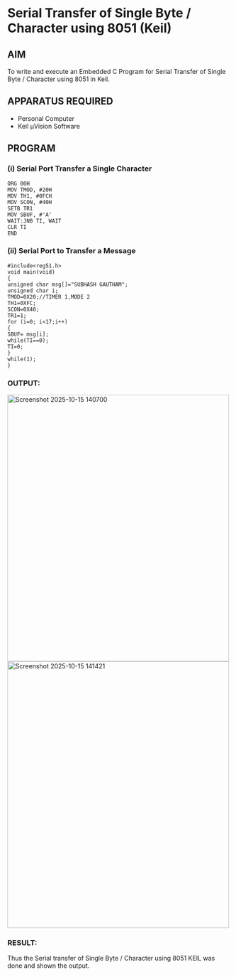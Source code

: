
# Serial Transfer of Single Byte / Character using 8051 (Keil)

## AIM
To write and execute an Embedded C Program for Serial Transfer of Single Byte / Character using 8051 in Keil.

## APPARATUS REQUIRED
- Personal Computer  
- Keil µVision Software  

## PROGRAM

### (i) Serial Port Transfer a Single Character

```
ORG 00H 
MOV TMOD, #20H 
MOV TH1, #0FCH 
MOV SCON, #40H 
SETB TR1 
MOV SBUF, #'A' 
WAIT:JNB TI, WAIT
CLR TI 
END
```
### (ii) Serial Port to Transfer a Message

```
#include<reg51.h>
void main(void)
{
unsigned char msg[]="SUBHASH GAUTHAM";
unsigned char i;
TMOD=0X20;//TIMER 1,MODE 2
TH1=0XFC;
SCON=0X40;
TR1=1;
for (i=0; i<17;i++)
{
SBUF= msg[i];
while(TI==0);
TI=0;
}
while(1);
}
```

### OUTPUT:
<img width="500" height="600" alt="Screenshot 2025-10-15 140700" src="https://github.com/user-attachments/assets/6ac07684-d1f4-471d-87e9-131551183334" />
<img width="500" height="600" alt="Screenshot 2025-10-15 141421" src="https://github.com/user-attachments/assets/019459a6-a156-4d1f-a9f3-0e8a95a30952" />


### RESULT:
Thus the Serial transfer of Single Byte / Character using 8051 KEIL was done and shown the output.
